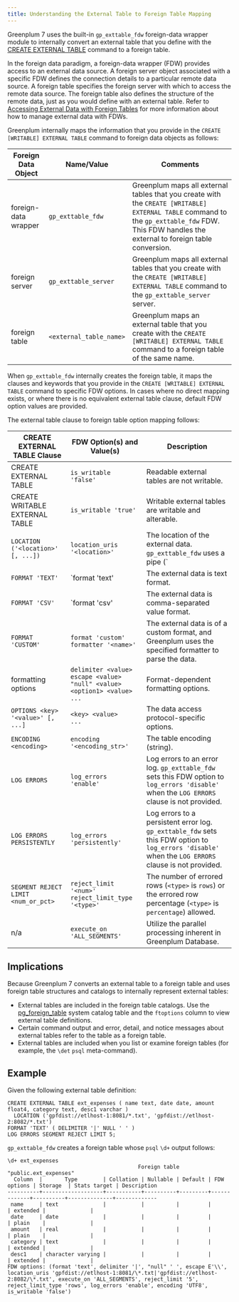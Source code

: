 ```yaml
---
title: Understanding the External Table to Foreign Table Mapping
---
```


Greenplum 7 uses the built-in `gp_exttable_fdw` foreign-data wrapper module to internally convert an external table that you define with the [CREATE EXTERNAL TABLE](../../ref_guide/sql_commands/CREATE_EXTERNAL_TABLE.html) command to a foreign table.

In the foreign data paradigm, a foreign-data wrapper (FDW) provides access to an external data source. A foreign server object associated with a specific FDW defines the connection details to a particular remote data source. A foreign table specifies the foreign server with which to access the remote data source. The foreign table also defines the structure of the remote data, just as you would define with an external table. Refer to [Accessing External Data with Foreign Tables](g-foreign.html) for more information about how to manage external data with FDWs.

Greenplum internally maps the information that you provide in the `CREATE [WRITABLE] EXTERNAL TABLE` command to foreign data objects as follows:

| Foreign Data Object | Name/Value | Comments |
|----------|-------------|----------|
| foreign-data wrapper | `gp_exttable_fdw` |  Greenplum maps all external tables that you create with the `CREATE [WRITABLE] EXTERNAL TABLE` command to the `gp_exttable_fdw` FDW. This FDW handles the external to foreign table conversion. |
| foreign server | `gp_exttable_server` |  Greenplum maps all external tables that you create with the `CREATE [WRITABLE] EXTERNAL TABLE` command to the `gp_exttable_server` server. |
| foreign table | `<external_table_name>` |  Greenplum maps an external table that you create with the `CREATE [WRITABLE] EXTERNAL TABLE` command to a foreign table of the same name. |

When `gp_exttable_fdw` internally creates the foreign table, it maps the clauses and keywords that you provide in the `CREATE [WRITABLE] EXTERNAL TABLE` command to specific FDW options. In cases where no direct mapping exists, or where there is no equivalent external table clause, default FDW option values are provided.

The external table clause to foreign table option mapping follows:

| CREATE EXTERNAL TABLE Clause | FDW Option(s) and Value(s) | Description |
|----------|---------------------------|--------------------|
| CREATE EXTERNAL TABLE | `is_writable 'false'` | Readable external tables are not writable. |
| CREATE WRITABLE EXTERNAL TABLE | `is_writable 'true'` | Writable external tables are writable and alterable. |
| `LOCATION ('<location>' [, ...])` | `location_uris '<location>'` |  The location of the external data. `gp_exttable_fdw` uses a pipe (`|`) character to separate locations when you provide more than one.  |
| `FORMAT 'TEXT'` | `format 'text' |  The external data is text format. |
| `FORMAT 'CSV'` | `format 'csv' |  The external data is comma-separated value format. |
| `FORMAT 'CUSTOM'` | `format 'custom' formatter '<name>'` |  The external data is of a custom format, and Greenplum uses the specified formatter to parse the data. |
| formatting options | `delimiter <value>`</br> `escape <value>`</br> `"null" <value>`</br> `<option1> <value>`</br>`...` | Format-dependent formatting options. |
| `OPTIONS <key> '<value>' [, ...]` | `<key> <value>`</br>`...` |  The data access protocol-specific options. |
| `ENCODING <encoding>` | `encoding '<encoding_str>'` |  The table encoding (string). |
| `LOG ERRORS` | `log_errors 'enable'` | Log errors to an error log. `gp_exttable_fdw` sets this FDW option to `log_errors 'disable'` when the `LOG ERRORS` clause is not provided. |
| `LOG ERRORS PERSISTENTLY` | `log_errors 'persistently'` | Log errors to a persistent error log. `gp_exttable_fdw` sets this FDW option to `log_errors 'disable'` when the `LOG ERRORS` clause is not provided. |
| `SEGMENT REJECT LIMIT <num_or_pct>` | `reject_limit '<num>' reject_limit_type '<type>'` |  The number of errored rows (`<type>` is `rows`) or the errored row percentage (`<type>` is `percentage`) allowed.  |
| n/a | `execute_on 'ALL_SEGMENTS'` | Utilize the parallel processing inherent in Greenplum Database. |

## <a id="implications"></a>Implications

Because Greenplum 7 converts an external table to a foreign table and uses foreign table structures and catalogs to internally represent external tables:

- External tables are included in the foreign table catalogs. Use the [pg_foreign_table](../../ref_guide/system_catalogs/pg_foreign_table.html) system catalog table and the `ftoptions` column to view external table definitions.
- Certain command output and error, detail, and notice messages about external tables refer to the table as a foreign table.
- External tables are included when you list or examine foreign tables (for example, the `\det` `psql` meta-command).

## <a id="example"></a>Example

Given the following external table definition:

```
CREATE EXTERNAL TABLE ext_expenses ( name text, date date, amount float4, category text, desc1 varchar )
  LOCATION ('gpfdist://etlhost-1:8081/*.txt', 'gpfdist://etlhost-2:8082/*.txt')
FORMAT 'TEXT' ( DELIMITER '|' NULL ' ' )
LOG ERRORS SEGMENT REJECT LIMIT 5;
```

`gp_exttable_fdw` creates a foreign table whose `psql` `\d+` output follows:

```
\d+ ext_expenses
                                         Foreign table "public.ext_expenses"
  Column  |       Type        | Collation | Nullable | Default | FDW options | Storage  | Stats target | Description 
----------+-------------------+-----------+----------+---------+-------------+----------+--------------+-------------
 name     | text              |           |          |         |             | extended |              | 
 date     | date              |           |          |         |             | plain    |              | 
 amount   | real              |           |          |         |             | plain    |              | 
 category | text              |           |          |         |             | extended |              | 
 desc1    | character varying |           |          |         |             | extended |              | 
FDW options: (format 'text', delimiter '|', "null" ' ', escape E'\\', location_uris 'gpfdist://etlhost-1:8081/\*.txt|'gpfdist://etlhost-2:8082/\*.txt', execute_on 'ALL_SEGMENTS', reject_limit '5', reject_limit_type 'rows', log_errors 'enable', encoding 'UTF8', is_writable 'false')
```

